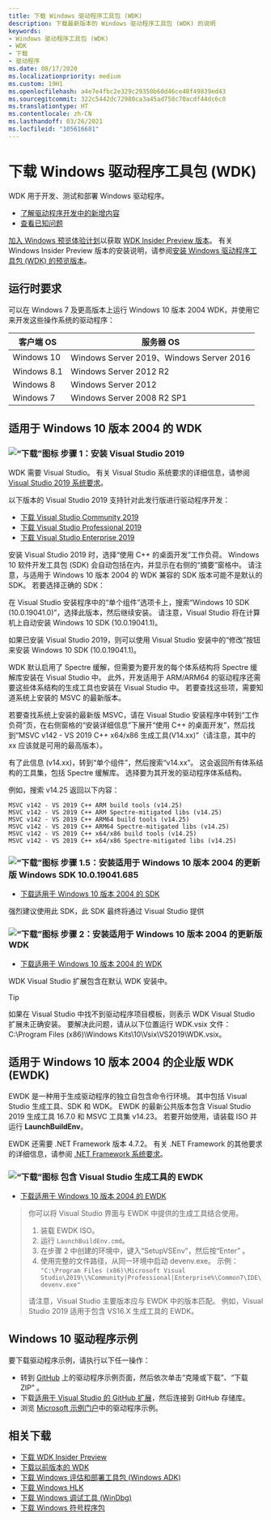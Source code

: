 ```yaml
---
title: 下载 Windows 驱动程序工具包 (WDK)
description: 下载最新版本的 Windows 驱动程序工具包 (WDK) 的说明
keywords:
- Windows 驱动程序工具包 (WDK)
- WDK
- 下载
- 驱动程序
ms.date: 08/17/2020
ms.localizationpriority: medium
ms.custom: 19H1
ms.openlocfilehash: a4e7e4fbc2e329c29350b60d46ce48f49839ed43
ms.sourcegitcommit: 322c5442dc72980ca3a45ad758c70acdf44dc6c0
ms.translationtype: HT
ms.contentlocale: zh-CN
ms.lasthandoff: 03/26/2021
ms.locfileid: "105616681"
---
```

# <a name="download-the-windows-driver-kit-wdk"></a>下载 Windows 驱动程序工具包 (WDK)

WDK 用于开发、测试和部署 Windows 驱动程序。

* [了解驱动程序开发中的新增内容](what-s-new-in-driver-development.md)
* [查看已知问题](wdk-known-issues.md)

[加入 Windows 预览体验计划](https://insider.windows.com/)以获取 [WDK Insider Preview 版本](https://www.microsoft.com/software-download/windowsinsiderpreviewWDK)。 有关 Windows Insider Preview 版本的安装说明，请参阅[安装 Windows 驱动程序工具包 (WDK) 的预览版本](installing-preview-versions-wdk.md)。

## <a name="runtime-requirements"></a>运行时要求

可以在 Windows 7 及更高版本上运行 Windows 10 版本 2004 WDK，并使用它来开发这些操作系统的驱动程序：

|客户端 OS|服务器 OS|
|-|-|
|Windows 10|Windows Server 2019、Windows Server 2016|
|Windows 8.1|Windows Server 2012 R2|
Windows 8|Windows Server 2012|
Windows 7|Windows Server 2008 R2 SP1|

## <a name="wdk-for-windows-10-version-2004"></a>适用于 Windows 10 版本 2004 的 WDK

### <a name="download-icon-step-1-install-visual-studio-2019"></a>![“下载”图标](images/download-install.png) 步骤 1：安装 Visual Studio 2019

WDK 需要 Visual Studio。 有关 Visual Studio 系统要求的详细信息，请参阅 [Visual Studio 2019 系统要求](/visualstudio/releases/2019/system-requirements)。

以下版本的 Visual Studio 2019 支持针对此发行版进行驱动程序开发：

* [下载 Visual Studio Community 2019](https://visualstudio.microsoft.com/thank-you-downloading-visual-studio/?sku=Community&rel=16)
* [下载 Visual Studio Professional 2019](https://visualstudio.microsoft.com/thank-you-downloading-visual-studio/?sku=Professional&rel=16)
* [下载 Visual Studio Enterprise 2019](https://visualstudio.microsoft.com/thank-you-downloading-visual-studio/?sku=Enterprise&rel=16)

安装 Visual Studio 2019 时，选择“使用 C++ 的桌面开发”工作负荷。 Windows 10 软件开发工具包 (SDK) 会自动包括在内，并显示在右侧的“摘要”窗格中。 请注意，与适用于 Windows 10 版本 2004 的 WDK 兼容的 SDK 版本可能不是默认的 SDK。 若要选择正确的 SDK：

在 Visual Studio 安装程序中的“单个组件”选项卡上，搜索“Windows 10 SDK (10.0.19041.0)”，选择此版本，然后继续安装。 请注意，Visual Studio 将在计算机上自动安装 Windows 10 SDK (10.0.19041.1)。

如果已安装 Visual Studio 2019，则可以使用 Visual Studio 安装中的“修改”按钮来安装 Windows 10 SDK (10.0.19041.1)。

WDK 默认启用了 Spectre 缓解，但需要为要开发的每个体系结构将 Spectre 缓解库安装在 Visual Studio 中。 此外，开发适用于 ARM/ARM64 的驱动程序还需要这些体系结构的生成工具也安装在 Visual Studio 中。 若要查找这些项，需要知道系统上安装的 MSVC 的最新版本。

若要查找系统上安装的最新版 MSVC，请在 Visual Studio 安装程序中转到“工作负荷”页，在右侧窗格的“安装详细信息”下展开“使用 C++ 的桌面开发”，然后找到“MSVC v142 - VS 2019 C++ x64/x86 生成工具(V14.xx)”（请注意，其中的 xx 应该就是可用的最高版本）。

有了此信息 (v14.xx)，转到“单个组件”，然后搜索“v14.xx”。 这会返回所有体系结构的工具集，包括 Spectre 缓解库。 选择要为其开发的驱动程序体系结构。

例如，搜索 v14.25 返回以下内容：

```console
MSVC v142 - VS 2019 C++ ARM build tools (v14.25)
MSVC v142 - VS 2019 C++ ARM Spectre-mitigated libs (v14.25)
MSVC v142 - VS 2019 C++ ARM64 build tools (v14.25)
MSVC v142 - VS 2019 C++ ARM64 Spectre-mitigated libs (v14.25)
MSVC v142 - VS 2019 C++ x64/x86 build tools (v14.25)
MSVC v142 - VS 2019 C++ x64/x86 Spectre-mitigated libs (v14.25)
```

### <a name="download-icon-step-15-install-refreshed-windows-sdk-10019041685-for-windows-10-version-2004"></a>![“下载”图标](images/download-install.png) 步骤 1.5：安装适用于 Windows 10 版本 2004 的更新版 Windows SDK 10.0.19041.685
* [下载适用于 Windows 10 版本 2004 的 SDK](https://aka.ms/windowssdk)

强烈建议使用此 SDK，此 SDK 最终将通过 Visual Studio 提供


### <a name="download-icon-step-2-install-refreshed-wdk-for-windows-10-version-2004"></a>![“下载”图标](images/download-install.png) 步骤 2：安装适用于 Windows 10 版本 2004 的更新版 WDK

* [下载适用于 Windows 10 版本 2004 的 WDK](https://go.microsoft.com/fwlink/?linkid=2128854)

WDK Visual Studio 扩展包含在默认 WDK 安装中。

> [!TIP]
> 如果在 Visual Studio 中找不到驱动程序项目模板，则表示 WDK Visual Studio 扩展未正确安装。 要解决此问题，请从以下位置运行 WDK.vsix 文件：C:\Program Files (x86)\Windows Kits\10\Vsix\VS2019\WDK.vsix。

## <a name="enterprise-wdk-ewdk-for-windows-10-version-2004"></a>适用于 Windows 10 版本 2004 的企业版 WDK (EWDK)

EWDK 是一种用于生成驱动程序的独立自包含命令行环境。 其中包括 Visual Studio 生成工具、SDK 和 WDK。  EWDK 的最新公共版本包含 Visual Studio 2019 生成工具 16.7.0 和 MSVC 工具集 v14.23。  若要开始使用，请装载 ISO 并运行 **LaunchBuildEnv**。

EWDK 还需要 .NET Framework 版本 4.7.2。 有关 .NET Framework 的其他要求的详细信息，请参阅 [.NET Framework 系统要求](/dotnet/framework/get-started/system-requirements)。

### <a name="download-icon-ewdk-with-visual-studio-build-tools"></a>![“下载”图标](images/download-install.png) 包含 Visual Studio 生成工具的 EWDK

* [下载适用于 Windows 10 版本 2004 的 EWDK](/legal/windows/hardware/enterprise-wdk-license-2019)

> 你可以将 Visual Studio 界面与 EWDK 中提供的生成工具结合使用。
>
>1. 装载 EWDK ISO。
>2. 运行 `LaunchBuildEnv.cmd`。
>3. 在步骤 2 中创建的环境中，键入“SetupVSEnv”，然后按“Enter” 。
>4. 使用完整的文件路径，从同一环境中启动 devenv.exe。 
>示例： `"C:\Program Files (x86)\Microsoft Visual Studio\2019\\%Community|Professional|Enterprise%\Common7\IDE\devenv.exe"`
>
>请注意，Visual Studio 主要版本应与 EWDK 中的版本匹配。 例如，Visual Studio 2019 适用于包含 VS16.X 生成工具的 EWDK。 



## <a name="driver-samples-for-windows-10"></a>Windows 10 驱动程序示例

要下载驱动程序示例，请执行以下任一操作：

* 转到 [GitHub](https://github.com/Microsoft/Windows-driver-samples) 上的驱动程序示例页面，然后依次单击“克隆或下载”、“下载 ZIP” 。
* 下载[适用于 Visual Studio 的 GitHub 扩展](https://visualstudio.github.com/)，然后连接到 GitHub 存储库。
* 浏览 [Microsoft 示例门户](/samples/browse/?products=windows-wdk)中的驱动程序示例。

## <a name="related-downloads"></a>相关下载

* [下载 WDK Insider Preview](https://www.microsoft.com/software-download/windowsinsiderpreviewWDK)
* [下载以前版本的 WDK](other-wdk-downloads.md)
* [下载 Windows 评估和部署工具包 (Windows ADK)](/windows-hardware/get-started/adk-install)
* [下载 Windows HLK](/windows-hardware/test/hlk/windows-hardware-lab-kit)
* [下载 Windows 调试工具 (WinDbg)](./debugger/debugger-download-tools.md)
* [下载 Windows 符号程序包](./debugger/debugger-download-symbols.md)
